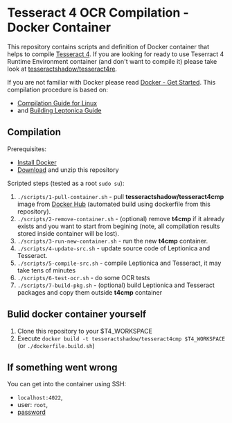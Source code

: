 # Tesseract 4 OCR Compilation - Docker Container

This repository contains scripts and definition of Docker container that helps to compile [Tesseract 4](https://github.com/tesseract-ocr/tesseract).
If you are looking for ready to use Teserract 4 Runtime Environment container (and don't want to compile it) please take look at [tesseractshadow/tesseract4re](https://hub.docker.com/r/tesseractshadow/tesseract4re/).

If you are not familiar with Docker please read [Docker - Get Started](https://docs.docker.com/get-started/).
This compilation procedure is based on:
* [Compilation Guide for Linux](https://github.com/tesseract-ocr/tesseract/wiki/Compiling#linux)
* and [Building Leptonica Guide](http://www.leptonica.org/source/README.html)

## Compilation
Prerequisites:
* [Install Docker](https://docs.docker.com/engine/installation/)
* [Download](https://github.com/tesseract-shadow/tesseract-ocr-compilation/archive/master.zip) and unzip this repository

Scripted steps (tested as a root `sudo su`):
1. `./scripts/1-pull-container.sh` - pull **tesseractshadow/tesseract4cmp** image from [Docker Hub](https://hub.docker.com/r/tesseractshadow/tesseract4cmp/) (automated build using dockerfile from this repository).
2. `./scripts/2-remove-container.sh` - (optional) remove **t4cmp** if it already exists and you want to start from begining (note, all compilation results stored inside container will be lost).
3. `./scripts/3-run-new-container.sh` - run the new **t4cmp** container.
4. `./scripts/4-update-src.sh` - update source code of Leptionica and Tesseract.
5. `./scripts/5-compile-src.sh` - compile Leptionica and Tesseract, it may take tens of minutes
6. `./scripts/6-test-ocr.sh` - do some OCR tests
7. `./scripts/7-build-pkg.sh` - (optional) build Leptionica and Tesseract packages and copy them outside **t4cmp** container

## Bulid docker container yourself

1. Clone this repository to your $T4_WORKSPACE
2. Execute `docker build -t tesseractshadow/tesseract4cmp $T4_WORKSPACE` (or `./dockerfile.build.sh`)

## If something went wrong
You can get into the container using SSH:
- `localhost:4022`,
- user: `root`,
- [password](https://github.com/tesseract-shadow/tesseract-ocr-compilation/blob/fb93548e4ec756bda3dbc0237f58c23053441953/Dockerfile#L41)
